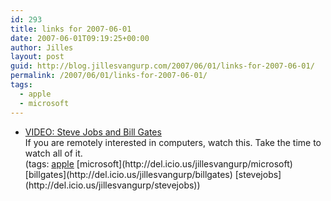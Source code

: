 ```yaml
---
id: 293
title: links for 2007-06-01
date: 2007-06-01T09:19:25+00:00
author: Jilles
layout: post
guid: http://blog.jillesvangurp.com/2007/06/01/links-for-2007-06-01/
permalink: /2007/06/01/links-for-2007-06-01/
tags:
  - apple
  - microsoft
---
```

<ul class="delicious">
	<li>
		<div class="delicious-link"><a href="http://d5.allthingsd.com/20070530/video-steve-jobs-and-bill-gates-prologue/">VIDEO: Steve Jobs and Bill Gates</a></div>
		<div class="delicious-extended">If you are remotely interested in computers, watch this. Take the time to watch all of it.</div>
		<div class="delicious-tags">(tags: <a href="http://del.icio.us/jillesvangurp/apple">apple</a> [microsoft](http://del.icio.us/jillesvangurp/microsoft) [billgates](http://del.icio.us/jillesvangurp/billgates) [stevejobs](http://del.icio.us/jillesvangurp/stevejobs))</div>
	</li>
</ul>
